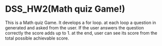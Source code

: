 # DSS_HW2(Math quiz Game!)

This is a Math quiz Game. It develops a for loop. at each loop a question in generated
    and asked from the user. If the user answers the question correctly the score adds up to 1.
    at the end, user can see its score from the total possible achievable score.
